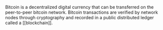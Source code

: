 Bitcoin is a decentralized digital currency that can be transferred on the peer-to-peer bitcoin network. Bitcoin transactions are verified by network nodes through cryptography and recorded in a public distributed ledger called a [[blockchain]].